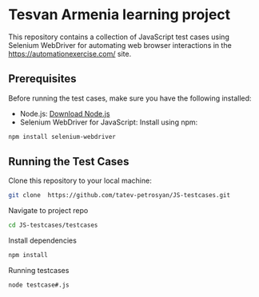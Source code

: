 # Tesvan Armenia learning project

This repository contains a collection of JavaScript test cases using Selenium WebDriver for automating web browser interactions
in the https://automationexercise.com/ site.

## Prerequisites

Before running the test cases, make sure you have the following installed:

- Node.js: [Download Node.js](https://nodejs.org/)
- Selenium WebDriver for JavaScript: Install using npm:

```bash
npm install selenium-webdriver

```

## Running the Test Cases

Clone this repository to your local machine:

```bash
git clone  https://github.com/tatev-petrosyan/JS-testcases.git
```

Navigate to project repo

```bash
cd JS-testcases/testcases
```

Install dependencies

```bash
npm install
```

Running testcases

```bash
node testcase#.js
```
